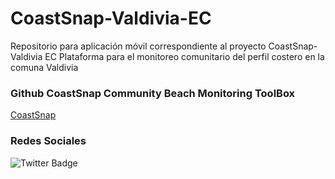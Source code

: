 # CoastSnap-Valdivia-EC
Repositorio para aplicación móvil correspondiente al proyecto CoastSnap-Valdivia EC
Plataforma para el monitoreo comunitario del perfil costero en la comuna Valdivia

### Github CoastSnap Community Beach Monitoring ToolBox
[CoastSnap](https://github.com/Coastal-Imaging-Research-Network/CoastSnap-Toolbox)

### Redes Sociales
![Twitter Badge](https://img.shields.io/twitter/url?label=Twitter&style=social&url=https%3A%2F%2Ftwitter.com%2Fespol_coastsnap)
